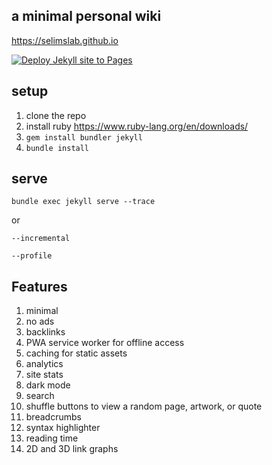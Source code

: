##  a minimal personal wiki 

<https://selimslab.github.io>

[![Deploy Jekyll site to Pages](https://github.com/selimslab/selimslab.github.io/actions/workflows/pages.yml/badge.svg)](https://github.com/selimslab/selimslab.github.io/actions/workflows/pages.yml)

## setup

1. clone the repo
3. install ruby <https://www.ruby-lang.org/en/downloads/>
4. `gem install bundler jekyll`
5. `bundle install`

## serve
`bundle exec jekyll serve --trace`

or 

`--incremental`

`--profile` 

## Features 
1. minimal
2. no ads
3. backlinks
4. PWA service worker for offline access
5. caching for static assets
6. analytics
7. site stats
8. dark mode
9. search
10. shuffle buttons to view a random page, artwork, or quote
11. breadcrumbs
12. syntax highlighter
13. reading time
15. 2D and 3D link graphs
